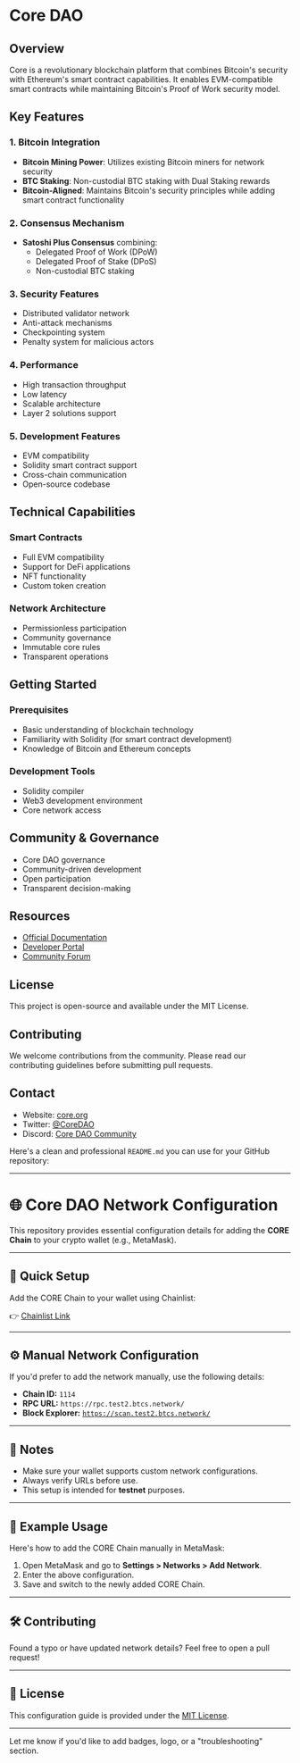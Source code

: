 # Core DAO 

## Overview
Core is a revolutionary blockchain platform that combines Bitcoin's security with Ethereum's smart contract capabilities. It enables EVM-compatible smart contracts while maintaining Bitcoin's Proof of Work security model.

## Key Features

### 1. Bitcoin Integration
- **Bitcoin Mining Power**: Utilizes existing Bitcoin miners for network security
- **BTC Staking**: Non-custodial BTC staking with Dual Staking rewards
- **Bitcoin-Aligned**: Maintains Bitcoin's security principles while adding smart contract functionality

### 2. Consensus Mechanism
- **Satoshi Plus Consensus** combining:
  - Delegated Proof of Work (DPoW)
  - Delegated Proof of Stake (DPoS)
  - Non-custodial BTC staking

### 3. Security Features
- Distributed validator network
- Anti-attack mechanisms
- Checkpointing system
- Penalty system for malicious actors

### 4. Performance
- High transaction throughput
- Low latency
- Scalable architecture
- Layer 2 solutions support

### 5. Development Features
- EVM compatibility
- Solidity smart contract support
- Cross-chain communication
- Open-source codebase

## Technical Capabilities

### Smart Contracts
- Full EVM compatibility
- Support for DeFi applications
- NFT functionality
- Custom token creation

### Network Architecture
- Permissionless participation
- Community governance
- Immutable core rules
- Transparent operations

## Getting Started

### Prerequisites
- Basic understanding of blockchain technology
- Familiarity with Solidity (for smart contract development)
- Knowledge of Bitcoin and Ethereum concepts

### Development Tools
- Solidity compiler
- Web3 development environment
- Core network access

## Community & Governance
- Core DAO governance
- Community-driven development
- Open participation
- Transparent decision-making

## Resources
- [Official Documentation](https://docs.core.org)
- [Developer Portal](https://developers.core.org)
- [Community Forum](https://forum.core.org)

## License
This project is open-source and available under the MIT License.

## Contributing
We welcome contributions from the community. Please read our contributing guidelines before submitting pull requests.

## Contact
- Website: [core.org](https://core.org)
- Twitter: [@CoreDAO](https://twitter.com/CoreDAO)
- Discord: [Core DAO Community](https://discord.gg/core)

Here's a clean and professional `README.md` you can use for your GitHub repository:

---

# 🌐 Core DAO Network Configuration

This repository provides essential configuration details for adding the **CORE Chain** to your crypto wallet (e.g., MetaMask).

---

## 🔗 Quick Setup

Add the CORE Chain to your wallet using Chainlist:

👉 [Chainlist Link](https://chainlist.org/chain/1114)

---

## ⚙️ Manual Network Configuration

If you'd prefer to add the network manually, use the following details:

* **Chain ID:** `1114`
* **RPC URL:** `https://rpc.test2.btcs.network/`
* **Block Explorer:** [`https://scan.test2.btcs.network/`](https://scan.test2.btcs.network/)

---

## 📌 Notes

* Make sure your wallet supports custom network configurations.
* Always verify URLs before use.
* This setup is intended for **testnet** purposes.

---

## 🧪 Example Usage

Here's how to add the CORE Chain manually in MetaMask:

1. Open MetaMask and go to **Settings > Networks > Add Network**.
2. Enter the above configuration.
3. Save and switch to the newly added CORE Chain.

---

## 🛠️ Contributing

Found a typo or have updated network details? Feel free to open a pull request!

---

## 📄 License

This configuration guide is provided under the [MIT License](LICENSE).

---

Let me know if you'd like to add badges, logo, or a "troubleshooting" section.
